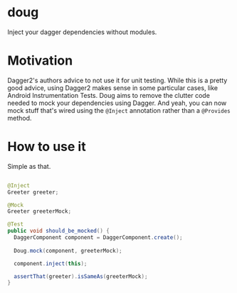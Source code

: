 # doug
Inject your dagger dependencies without modules.

Motivation
======

Dagger2's authors advice to not use it for unit testing. While this is a pretty good advice, using Dagger2 makes sense in some particular cases, like Android Instrumentation Tests. Doug aims to remove the clutter code needed to mock your dependencies using Dagger. And yeah, you can now mock stuff that's wired using the ```@Inject``` annotation rather than a ```@Provides``` method.

How to use it
==========

Simple as that.

```java

@Inject
Greeter greeter;

@Mock
Greeter greeterMock;

@Test
public void should_be_mocked() {
  DaggerComponent component = DaggerComponent.create();
  
  Doug.mock(component, greeterMock);

  component.inject(this);

  assertThat(greeter).isSameAs(greeterMock);
}
```
